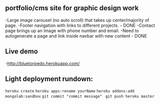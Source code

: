 ## portfolio/cms site for graphic design work
  -Large image carousel (no auto scroll) that takes up center/majority of page.
  -Footer navigation with links to different projects. - DONE
  -Contact page brings up an image with phone number and email.
  -Need to autogenerate a page and link inside navbar with new content - DONE

## Live demo
  -http://bluetorpedo.herokuapp.com/

## Light deployment rundown:
  `heroku create`
  `heroku apps:rename yourName`
  `heroku addons:add mongolab:sandbox`
  `git commit "commit message" `
  `git push heroku master`